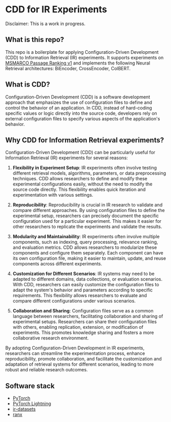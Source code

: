 # CDD for IR Experiments

Disclaimer: This is a work in progress.

## What is this repo?
This repo is a boilerplate for applying Configuration-Driven Development (CDD) to Information Retrieval (IR) experiments.
It supports experiments on [MSMARCO Passage Ranking v1](https://microsoft.github.io/msmarco) and implements the following Neural Retrieval architectures: BiEncoder, CrossEncoder, ColBERT.

## What is CDD?
Configuration-Driven Development (CDD) is a software development approach that emphasizes the use of configuration files to define and control the behavior of an application.
In CDD, instead of hard-coding specific values or logic directly into the source code, developers rely on external configuration files to specify various aspects of the application's behavior.

## Why CDD for Information Retrieval experiments?

Configuration-Driven Development (CDD) can be particularly useful for Information Retrieval (IR) experiments for several reasons:

1. **Flexibility in Experiment Setup**: IR experiments often involve testing different retrieval models, algorithms, parameters, or data preprocessing techniques. CDD allows researchers to define and modify these experimental configurations easily, without the need to modify the source code directly. This flexibility enables quick iteration and experimentation with various settings.

2. **Reproducibility**: Reproducibility is crucial in IR research to validate and compare different approaches. By using configuration files to define the experimental setup, researchers can precisely document the specific configuration used for a particular experiment. This makes it easier for other researchers to replicate the experiments and validate the results.

3. **Modularity and Maintainability**: IR experiments often involve multiple components, such as indexing, query processing, relevance ranking, and evaluation metrics. CDD allows researchers to modularize these components and configure them separately. Each component can have its own configuration file, making it easier to maintain, update, and reuse components across different experiments.

4. **Customization for Different Scenarios**: IR systems may need to be adapted to different domains, data collections, or evaluation scenarios. With CDD, researchers can easily customize the configuration files to adapt the system's behavior and parameters according to specific requirements. This flexibility allows researchers to evaluate and compare different configurations under various scenarios.

5. **Collaboration and Sharing**: Configuration files serve as a common language between researchers, facilitating collaboration and sharing of experimental setups. Researchers can share their configuration files with others, enabling replication, extension, or modification of experiments. This promotes knowledge sharing and fosters a more collaborative research environment.

By adopting Configuration-Driven Development in IR experiments, researchers can streamline the experimentation process, enhance reproducibility, promote collaboration, and facilitate the customization and adaptation of retrieval systems for different scenarios, leading to more robust and reliable research outcomes.

## Software stack
- [PyTorch](https://pytorch.org)
- [PyTorch Lightning](https://www.pytorchlightning.ai/index.html)
- [ir-datasets](https://ir-datasets.com)
- [ranx](https://github.com/AmenRa/ranx)